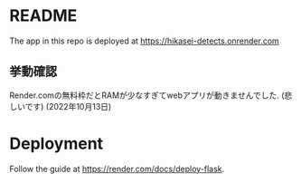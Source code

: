 # README
The app in this repo is deployed at https://hikasei-detects.onrender.com
## 挙動確認
Render.comの無料枠だとRAMが少なすぎてwebアプリが動きませんでした. (悲しいです) (2022年10月13日)

# Deployment
Follow the guide at https://render.com/docs/deploy-flask.
